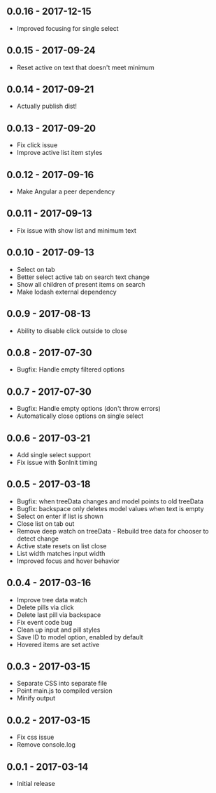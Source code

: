 ## 0.0.16 - 2017-12-15
- Improved focusing for single select

## 0.0.15 - 2017-09-24
- Reset active on text that doesn't meet minimum

## 0.0.14 - 2017-09-21
- Actually publish dist!

## 0.0.13 - 2017-09-20
- Fix click issue
- Improve active list item styles

## 0.0.12 - 2017-09-16
- Make Angular a peer dependency

## 0.0.11 - 2017-09-13
- Fix issue with show list and minimum text

## 0.0.10 - 2017-09-13
- Select on tab
- Better select active tab on search text change
- Show all children of present items on search
- Make lodash external dependency

## 0.0.9 - 2017-08-13
- Ability to disable click outside to close

## 0.0.8 - 2017-07-30
- Bugfix: Handle empty filtered options

## 0.0.7 - 2017-07-30
- Bugfix: Handle empty options (don't throw errors)
- Automatically close options on single select

## 0.0.6 - 2017-03-21
- Add single select support
- Fix issue with $onInit timing

## 0.0.5 - 2017-03-18
- Bugfix: when treeData changes and model points to old treeData
- Bugfix: backspace only deletes model values when text is empty
- Select on enter if list is shown
- Close list on tab out
- Remove deep watch on treeData - Rebuild tree data for chooser to detect change
- Active state resets on list close
- List width matches input width
- Improved focus and hover behavior

## 0.0.4 - 2017-03-16
- Improve tree data watch
- Delete pills via click
- Delete last pill via backspace
- Fix event code bug
- Clean up input and pill styles
- Save ID to model option, enabled by default
- Hovered items are set active

## 0.0.3 - 2017-03-15
- Separate CSS into separate file
- Point main.js to compiled version
- Minify output

## 0.0.2 - 2017-03-15
- Fix css issue
- Remove console.log

## 0.0.1 - 2017-03-14
- Initial release

